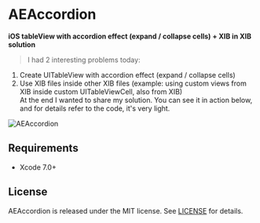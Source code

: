 # AEAccordion
**iOS tableView with accordion effect (expand / collapse cells) + XIB in XIB solution**

> I had 2 interesting problems today:  
1. Create UITableView with accordion effect (expand / collapse cells)  
2. Use XIB files inside other XIB files (example: using custom views from XIB inside custom UITableViewCell, also from XIB)  
At the end I wanted to share my solution. You can see it in action below, and for details refer to the code, it's very light.  

![AEAccordion](http://tadija.net/public/AEAccordion.gif)

## Requirements
- Xcode 7.0+

## License
AEAccordion is released under the MIT license. See [LICENSE](LICENSE) for details.
